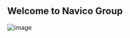 ## Welcome to Navico Group

![image](https://github.com/NavicoGroup/.github/assets/60661214/cdaa5562-80fa-4b96-9f9c-af0c644c6ca8)



